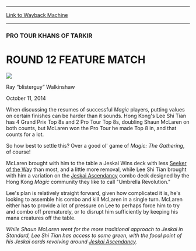 
---
[Link to Wayback Machine](https://web.archive.org/web/20141014111411/http://magic.wizards.com/en/events/coverage/ptktk/round-12-feature-match-2014-10-11)

[_metadata_:description]:- "When discussing the resumes of successful Magic players, putting values on certain finishes can be harder than it sounds. Hong Kong's Lee Shi Tian has 4 Grand Prix Top 8s and 2 Pro Tour Top 8s, doubling Shaun McLaren on both counts, but McLaren won the Pro Tour he made Top 8 in, and that counts for a lot.  So how best to settle this? Over a good ol' game of Magic: The Gathering, of course!"
[_metadata_:generator]:- "Drupal 7 (http://drupal.org)"
[_metadata_:node]:- "286921"
[_metadata_:publish_date]:- "2014-10-11"
[_metadata_:source]:- "div-main"
[_metadata_:title]:- "ROUND 12 FEATURE MATCH"
[_metadata_:wayback_capture_timestamp]:- "2014-10-14 11:14:11"
[_metadata_:wayback_raw_url]:- "https://web.archive.org/web/20141014111411id_/http://magic.wizards.com/en/events/coverage/ptktk/round-12-feature-match-2014-10-11"
[_metadata_:wayback_url]:- "http://magic.wizards.com/en/events/coverage/ptktk/round-12-feature-match-2014-10-11"
---





### PRO TOUR KHANS OF TARKIR


ROUND 12 FEATURE MATCH
======================



![](https://media.magic.wizards.com/styles/auth_small/public/images/person/walkinshaw.jpg)

Ray “blisterguy” Walkinshaw




October 11, 2014
 











 When discussing the resumes of successful *Magic* players, putting values on certain finishes can be harder than it sounds. Hong Kong's Lee Shi Tian has 4 Grand Prix Top 8s and 2 Pro Tour Top 8s, doubling Shaun McLaren on both counts, but McLaren won the Pro Tour he made Top 8 in, and that counts for a lot.




 So how best to settle this? Over a good ol' game of *Magic: The Gathering*, of course!




 McLaren brought with him to the table a Jeskai Wins deck with less [Seeker of the Way](http://gatherer.wizards.com/Pages/Card/Details.aspx?name=Seeker+of+the+Way) than most, and a little more removal, while Lee Shi Tian brought with him a variation on the [Jeskai Ascendancy](http://gatherer.wizards.com/Pages/Card/Details.aspx?name=Jeskai+Ascendancy) combo deck designed by the Hong Kong *Magic* community they like to call "Umbrella Revolution."



Lee's plan is relatively straight forward, given how complicated it is, he's looking to assemble his combo and kill McLaren in a single turn. McLaren either has to provide a lot of pressure on Lee to perhaps force him to try and combo off prematurely, or to disrupt him sufficiently by keeping his mana creatures off the table.




*While Shaun McLaren went for the more traditional approach to Jeskai in Standard, Lee Shi Tian has access to some green, with the focal point of his Jeskai cards revolving around [Jeskai Ascendancy](http://gatherer.wizards.com/Pages/Card/Details.aspx?name=Jeskai+Ascendancy).* 




  






 
 




  







